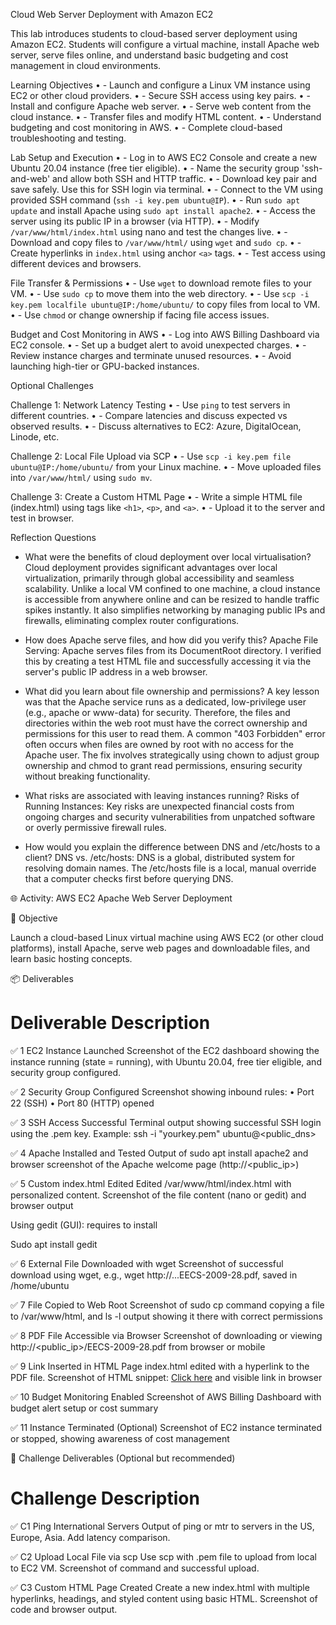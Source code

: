 Cloud Web Server Deployment with Amazon EC2

This lab introduces students to cloud-based server deployment using Amazon EC2. Students will configure a virtual machine, install Apache web server, serve files online, and understand basic budgeting and cost management in cloud environments.

Learning Objectives
•	- Launch and configure a Linux VM instance using EC2 or other cloud providers.
•	- Secure SSH access using key pairs.
•	- Install and configure Apache web server.
•	- Serve web content from the cloud instance.
•	- Transfer files and modify HTML content.
•	- Understand budgeting and cost monitoring in AWS.
•	- Complete cloud-based troubleshooting and testing.

Lab Setup and Execution
•	- Log in to AWS EC2 Console and create a new Ubuntu 20.04 instance (free tier eligible).
•	- Name the security group 'ssh-and-web' and allow both SSH and HTTP traffic.
•	- Download key pair and save safely. Use this for SSH login via terminal.
•	- Connect to the VM using provided SSH command (`ssh -i key.pem ubuntu@IP`).
•	- Run `sudo apt update` and install Apache using `sudo apt install apache2`.
•	- Access the server using its public IP in a browser (via HTTP).
•	- Modify `/var/www/html/index.html` using nano and test the changes live.
•	- Download and copy files to `/var/www/html/` using `wget` and `sudo cp`.
•	- Create hyperlinks in `index.html` using anchor `<a>` tags.
•	- Test access using different devices and browsers.

File Transfer & Permissions
•	- Use `wget` to download remote files to your VM.
•	- Use `sudo cp` to move them into the web directory.
•	- Use `scp -i key.pem localfile ubuntu@IP:/home/ubuntu/` to copy files from local to VM.
•	- Use `chmod` or change ownership if facing file access issues.

Budget and Cost Monitoring in AWS
•	- Log into AWS Billing Dashboard via EC2 console.
•	- Set up a budget alert to avoid unexpected charges.
•	- Review instance charges and terminate unused resources.
•	- Avoid launching high-tier or GPU-backed instances.

Optional Challenges

Challenge 1: Network Latency Testing
•	- Use `ping` to test servers in different countries.
•	- Compare latencies and discuss expected vs observed results.
•	- Discuss alternatives to EC2: Azure, DigitalOcean, Linode, etc.

Challenge 2: Local File Upload via SCP
•	- Use `scp -i key.pem file ubuntu@IP:/home/ubuntu/` from your Linux machine.
•	- Move uploaded files into `/var/www/html/` using `sudo mv`.

Challenge 3: Create a Custom HTML Page
•	- Write a simple HTML file (index.html) using tags like `<h1>`, `<p>`, and `<a>`.
•	- Upload it to the server and test in browser.

Reflection Questions
- What were the benefits of cloud deployment over local virtualisation?
Cloud deployment provides significant advantages over local virtualization,
primarily through global accessibility and seamless scalability. Unlike a local
VM confined to one machine, a cloud instance is accessible from anywhere online
and can be resized to handle traffic spikes instantly. It also simplifies
networking by managing public IPs and firewalls, eliminating complex router
configurations.

- How does Apache serve files, and how did you verify this?
Apache File Serving: Apache serves files from its DocumentRoot directory.
I verified this by creating a test HTML file and successfully accessing it via
the server's public IP address in a web browser.

- What did you learn about file ownership and permissions?
A key lesson was that the Apache service runs as a dedicated, low-privilege user
 (e.g., apache or www-data) for security. Therefore, the files and directories
 within the web root must have the correct ownership and permissions for this
 user to read them. A common "403 Forbidden" error often occurs when files are
 owned by root with no access for the Apache user. The fix involves strategically
 using chown to adjust group ownership and chmod to grant read permissions,
 ensuring security without breaking functionality.

- What risks are associated with leaving instances running?
Risks of Running Instances: Key risks are unexpected financial costs from
 ongoing charges and security vulnerabilities from unpatched software or overly
 permissive firewall rules.

- How would you explain the difference between DNS and /etc/hosts to a client?
DNS vs. /etc/hosts: DNS is a global, distributed system for resolving domain
 names. The /etc/hosts file is a local, manual override that a computer checks
 first before querying DNS.


🌐 Activity: AWS EC2 Apache Web Server Deployment

📘 Objective

Launch a cloud-based Linux virtual machine using AWS EC2 (or other cloud platforms), install Apache, serve web pages and downloadable files, and learn basic hosting concepts.

📦 Deliverables

#	Deliverable	Description

✅ 1	EC2 Instance Launched	Screenshot of the EC2 dashboard showing the instance running (state = running), with Ubuntu 20.04, free tier eligible, and security group configured.

✅ 2	Security Group Configured	Screenshot showing inbound rules: 
• Port 22 (SSH) 
• Port 80 (HTTP) opened

✅ 3	SSH Access Successful	Terminal output showing successful SSH login using the .pem key. Example: ssh -i "yourkey.pem" ubuntu@<public_dns>

✅ 4	Apache Installed and Tested	Output of sudo apt install apache2 and browser screenshot of the Apache welcome page (http://<public_ip>)

✅ 5	Custom index.html Edited	Edited /var/www/html/index.html with personalized content. Screenshot of the file content (nano or gedit) and browser output

Using gedit (GUI): requires to install

Sudo apt install gedit


✅ 6	External File Downloaded with wget	Screenshot of successful download using wget, e.g., wget http://...EECS-2009-28.pdf, saved in /home/ubuntu

✅ 7	File Copied to Web Root	Screenshot of sudo cp command copying a file to /var/www/html, and ls -l output showing it there with correct permissions

✅ 8	PDF File Accessible via Browser	Screenshot of downloading or viewing http://<public_ip>/EECS-2009-28.pdf from browser or mobile

✅ 9	Link Inserted in HTML Page	index.html edited with a hyperlink to the PDF file. Screenshot of HTML snippet: <a href="EECS-2009-28.pdf">Click here</a>
and visible link in browser

✅ 10	Budget Monitoring Enabled	Screenshot of AWS Billing Dashboard with budget alert setup or cost summary

✅ 11	Instance Terminated (Optional)	Screenshot of EC2 instance terminated or stopped, showing awareness of cost management

🧪 Challenge Deliverables (Optional but recommended)

#	Challenge	Description

✅ C1	Ping International Servers	Output of ping or mtr to servers in the US, Europe, Asia. Add latency comparison.

✅ C2	Upload Local File via scp	Use scp with .pem file to upload from local to EC2 VM. Screenshot of command and successful upload.

✅ C3	Custom HTML Page Created	Create a new index.html with multiple hyperlinks, headings, and styled content using basic HTML. Screenshot of code and browser output.

